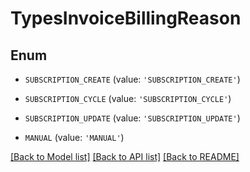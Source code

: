 # TypesInvoiceBillingReason


## Enum

* `SUBSCRIPTION_CREATE` (value: `'SUBSCRIPTION_CREATE'`)

* `SUBSCRIPTION_CYCLE` (value: `'SUBSCRIPTION_CYCLE'`)

* `SUBSCRIPTION_UPDATE` (value: `'SUBSCRIPTION_UPDATE'`)

* `MANUAL` (value: `'MANUAL'`)

[[Back to Model list]](../README.md#documentation-for-models) [[Back to API list]](../README.md#documentation-for-api-endpoints) [[Back to README]](../README.md)


